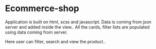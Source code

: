 # Ecommerce-shop

Application is built on html, scss and javascript.
Data is coming from json server and added inside the view..
All the cards, filter lists are populated using data coming from server.

Here user can filter, search and view the product..
